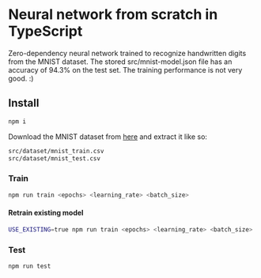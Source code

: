 # Neural network from scratch in TypeScript

Zero-dependency neural network trained to recognize handwritten digits from the MNIST dataset. The stored src/mnist-model.json file has an accuracy of 94.3% on the test set. The training performance is not very good. :)

## Install

```bash
npm i
```

Download the MNIST dataset from [here](https://www.kaggle.com/datasets/oddrationale/mnist-in-csv) and extract it like so:

```bash
src/dataset/mnist_train.csv
src/dataset/mnist_test.csv
```

### Train

```bash
npm run train <epochs> <learning_rate> <batch_size>
```

#### Retrain existing model

```bash
USE_EXISTING=true npm run train <epochs> <learning_rate> <batch_size>
```

### Test

```bash
npm run test
```
